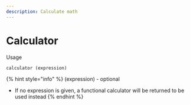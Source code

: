 ```yaml
---
description: Calculate math
---
```


# Calculator

Usage

```
calculator (expression)
```

{% hint style="info" %}
(expression) - optional

* If no expression is given, a functional calculator will be returned to be used instead
{% endhint %}
